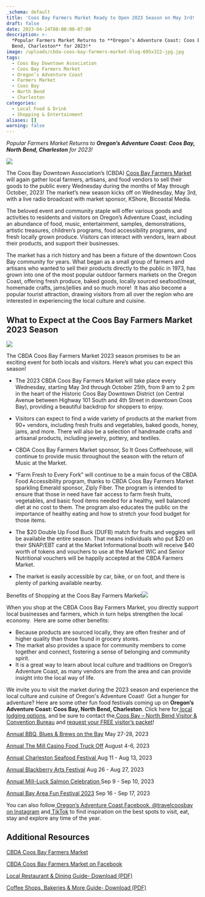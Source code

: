 ```yaml
---
_schema: default
title: 'Coos Bay Farmers Market Ready to Open 2023 Season on May 3rd! '
draft: false
date: 2023-04-24T00:00:00-07:00
description: >-
  *Popular Farmers Market Returns to **Oregon’s Adventure Coast: Coos Bay, North
  Bend, Charleston** for 2023!*
image: /uploads/cbda-coos-bay-farmers-market-blog-695x322-jpg.jpg
tags:
  - Coos Bay Downtown Association
  - Coos Bay Farmers Market
  - Oregon’s Adventure Coast
  - Farmers Market
  - Coos Bay
  - North Bend
  - Charleston
categories:
  - Local Food & Drink
  - Shopping & Entertainment
aliases: []
warning: false
---
```

*Popular Farmers Market Returns to **Oregon’s Adventure Coast: Coos Bay, North Bend, Charleston** for 2023!&nbsp;*

*![](/img/coos-bay-farmers-market-blog-695x322.jpg)*

The Coos Bay Downtown Association’s (CBDA) [<u>Coos Bay Farmers Market</u>](https://www.facebook.com/CoosBayFarmersMarket) will again gather local farmers, artisans, and food vendors to sell their goods to the public every Wednesday during the months of May through October, 2023! The market’s new season kicks off on Wednesday, May 3rd, with a live radio broadcast with market sponsor, KShore, Bicoastal Media.&nbsp;

The beloved event and community staple will offer various goods and activities to residents and visitors on Oregon’s Adventure Coast, including an abundance of food, music, entertainment, samples, demonstrations, artistic treasures, children’s programs, food accessibility programs, and fresh locally grown produce. Visitors can interact with vendors, learn about their products, and support their businesses.



The market has a rich history and has been a fixture of the downtown Coos Bay community for years. What began as a small group of farmers and artisans who wanted to sell their products directly to the public in 1973, has grown into one of the most popular outdoor farmers markets on the Oregon Coast, offering fresh produce, baked goods, locally sourced seafood/meat, homemade crafts, jams/jellies and so much more!&nbsp; It has also become a popular tourist attraction, drawing visitors from all over the region who are interested in experiencing the local culture and cuisine.

## What to Expect at the Coos Bay Farmers Market 2023 Season

![](/uploads/j97m-jgs.jpeg)

The CBDA Coos Bay Farmers Market 2023 season promises to be an exciting event for both locals and visitors. Here’s what you can expect this season!&nbsp;

* The 2023 CBDA Coos Bay Farmers Market will take place every Wednesday, starting May 3rd through October 25th, from 9 am to 2 pm in the heart of the Historic Coos Bay Downtown District (on Central Avenue between Highway 101 South and 4th Street in downtown Coos Bay), providing a beautiful backdrop for shoppers to enjoy.&nbsp;&nbsp;

* Visitors can expect to find a wide variety of products at the market from 90+ vendors, including fresh fruits and vegetables, baked goods, honey, jams, and more. There will also be a selection of handmade crafts and artisanal products, including jewelry, pottery, and textiles.&nbsp;

* CBDA Coos Bay Farmers Market sponsor, So It Goes Coffeehouse, will continue to provide music throughout the season with the return of Music at the Market.

* “Farm Fresh to Every Fork” will continue to be a main focus of the CBDA Food Accessibility program, thanks to CBDA Coos Bay Farmers Market sparkling Emerald sponsor, Ziply Fiber. The program is intended to ensure that those in need have fair access to farm fresh fruits, vegetables, and basic food items needed for a healthy, well balanced diet at no cost to them. The program also educates the public on the importance of healthy eating and how to stretch your food budget for those items.

* The $20 Double Up Food Buck (DUFB) match for fruits and veggies will be available the entire season. That means individuals who put $20 on their SNAP/EBT card at the Market Informational booth will receive $40 worth of tokens and vouchers to use at the Market! WIC and Senior Nutritional vouchers will be happily accepted at the CBDA Farmers Market.

* The market is easily accessible by car, bike, or on foot, and there is plenty of parking available nearby.

Benefits of Shopping at the Coos Bay Farmers Market![](/uploads/cbda-coos-bay-farmers-market-blog2-940-x-788.jpg)

When you shop at the CBDA Coos Bay Farmers Market, you directly support local businesses and farmers, which in turn helps strengthen the local economy.&nbsp; Here are some other benefits:&nbsp;

* Because products are sourced locally, they are often fresher and of higher quality than those found in grocery stores.&nbsp;
* The market also provides a space for community members to come together and connect, fostering a sense of belonging and community spirit.&nbsp;
* It is a great way to learn about local culture and traditions on Oregon’s Adventure Coast, as many vendors are from the area and can provide insight into the local way of life.

We invite you to visit the market during the 2023 season and experience the local culture and cuisine of Oregon's Adventure Coast!&nbsp; Got a hunger for adventure? Here are some other fun food festivals coming up on **Oregon’s Adventure Coast: Coos Bay, North Bend, Charleston**. Click here for[<u> local lodging options,</u>](https://www.oregonsadventurecoast.com/lodging/) and be sure to contact the[<u> Coos Bay – North Bend Visitor &amp; Convention Bureau</u>](https://www.oregonsadventurecoast.com/contact/) and [<u>request your FREE visitor’s packet</u>](https://www.oregonsadventurecoast.com/contact/#contactform)!

[<u>Annual BBQ, Blues &amp; Brews on the Bay</u>](https://www.oregonsadventurecoast.com/event/annual-bbq-blues-brews-on-the-bay/) May 27-28, 2023

[<u>Annual The Mill Casino Food Truck Off</u>](https://www.oregonsadventurecoast.com/event/the-mill-casino-food-truck-off/) August 4-6, 2023&nbsp;

[<u>Annual Charleston Seafood Festival </u>](https://www.oregonsadventurecoast.com/event/annual-charleston-seafood-festival/)Aug 11 - Aug 13, 2023&nbsp;

[<u>Annual Blackberry Arts Festival</u>](https://www.oregonsadventurecoast.com/event/annual-blackberry-arts-festival/) Aug 26 - Aug 27, 2023&nbsp;&nbsp;

[<u>Annual Mill-Luck Salmon Celebration </u>](https://www.oregonsadventurecoast.com/event/mill-luck-salmon-celebration/)Sep 9 - Sep 10, 2023&nbsp;

[<u>Annual Bay Area Fun Festival 2023</u>](https://www.oregonsadventurecoast.com/event/annual-bay-area-fun-festival/) Sep 16 - Sep 17, 2023

You can also follow[<u> Oregon’s Adventure Coast Facebook</u>](https://www.facebook.com/OregonsAdventureCoast/),[<u> @travelcoosbay on Instagram</u>](https://www.instagram.com/travelcoosbay/) and[<u> TikTok</u>](https://www.tiktok.com/@oregonsadventurecoast?lang=en) to find inspiration on the best spots to visit, eat, stay and explore any time of the year.

## Additional Resources

[<u>CBDA Coos Bay Farmers Market</u>](https://coosbaydowntown.org/farmers-market/)

[<u>CBDA Coos Bay Farmers Market on Facebook</u>](https://www.facebook.com/CoosBayFarmersMarket/)

[<u>Local Restaurant &amp; Dining Guide- Download (PDF)</u>](https://www.oregonsadventurecoast.com/img/restaurants-booklet.pdf)

[<u>Coffee Shops, Bakeries &amp; More Guide- Download (PDF)</u>](https://www.oregonsadventurecoast.com/img/coffeeshops-bakery.pdf)